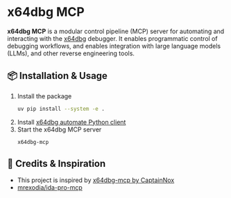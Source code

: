 # x64dbg MCP
**x64dbg MCP** is a modular control pipeline (MCP) server for automating and interacting with the [x64dbg](https://x64dbg.com) debugger. It enables programmatic control of debugging workflows, and enables integration with large language models (LLMs), and other reverse engineering tools.

## 📦 Installation & Usage
1. Install the package
   ```bash
   uv pip install --system -e .
   ```
2. Install [x64dbg automate Python client](https://dariushoule.github.io/x64dbg-automate-pyclient/installation/)
3. Start the x64dbg MCP server
   ```bash
   x64dbg-mcp
   ```

## 🙌 Credits & Inspiration
* This project is inspired by [x64dbg-mcp by CaptainNox](https://github.com/CaptainNox/x64dbg-mcp/tree/main)
* [mrexodia/ida-pro-mcp](https://github.com/mrexodia/ida-pro-mcp)